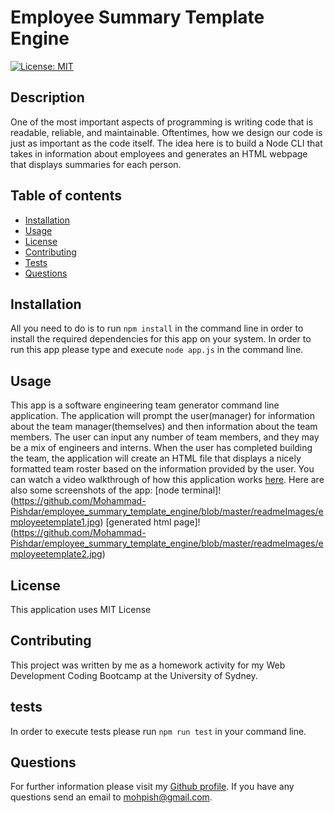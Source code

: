 # Employee Summary Template Engine

  [![License: MIT](https://img.shields.io/badge/License-MIT-yellow.svg)](https://github.com/Mohammad-Pishdar/employee_summary_template_engine/blob/master/LICENSE)

  ## Description
  One of the most important aspects of programming is writing code that is readable, reliable, and maintainable. Oftentimes, how we design our code is just as important as the code itself. The idea here is to build a Node CLI that takes in information about employees and generates an HTML webpage that displays summaries for each person.

  ## Table of contents
  
  * [Installation](#installation)
  * [Usage](#usage)
  * [License](#license)
  * [Contributing](#contributing)
  * [Tests](#tests)
  * [Questions](#questions)
  

  ## Installation

  All you need to do is to run `npm install` in the command line in order to install the required dependencies for this app on your system. In order to run this app please type and execute `node app.js` in the command line.

  ## Usage

  This app is a software engineering team generator command line application. The application will prompt the user(manager) for information about the team manager(themselves) and then information about the team members. The user can input any number of team members, and they may be a mix of engineers and interns. When the user has completed building the team, the application will create an HTML file that displays a nicely formatted team roster based on the information provided by the user. You can watch a video walkthrough of how this application works [here](https://drive.google.com/file/d/1ZXwV1RQseJ2WDnkgZIMC3H5-tgHsmTZ8/view). Here are also some screenshots of the app:
  [node terminal]! (https://github.com/Mohammad-Pishdar/employee_summary_template_engine/blob/master/readmeImages/employeetemplate1.jpg)
  [generated html page]! (https://github.com/Mohammad-Pishdar/employee_summary_template_engine/blob/master/readmeImages/employeetemplate2.jpg)

  ## License

  This application uses MIT License

  ## Contributing

  This project was written by me as a homework activity for my Web Development Coding Bootcamp at the University of Sydney.

  ## tests

  In order to execute tests please run `npm run test` in your command line.

  ## Questions

  For further information please visit my [Github profile](https://github.com/Mohammad-Pishdar). If you have any questions send an email to mohpish@gmail.com.

